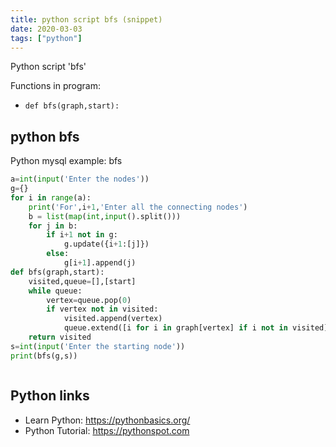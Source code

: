 ```yaml
---
title: python script bfs (snippet)
date: 2020-03-03
tags: ["python"]
---
```

Python script 'bfs'

Functions in program: 
* `def bfs(graph,start):`

## python bfs

Python mysql example: bfs

```python
a=int(input('Enter the nodes'))
g={}
for i in range(a):
    print('For',i+1,'Enter all the connecting nodes')
    b = list(map(int,input().split()))
    for j in b:
        if i+1 not in g:
            g.update({i+1:[j]})
        else:
            g[i+1].append(j)
def bfs(graph,start):
    visited,queue=[],[start]
    while queue:
        vertex=queue.pop(0)
        if vertex not in visited:
            visited.append(vertex)
            queue.extend([i for i in graph[vertex] if i not in visited])
    return visited
s=int(input('Enter the starting node'))
print(bfs(g,s))



```

## Python links

- Learn Python: https://pythonbasics.org/
- Python Tutorial: https://pythonspot.com
